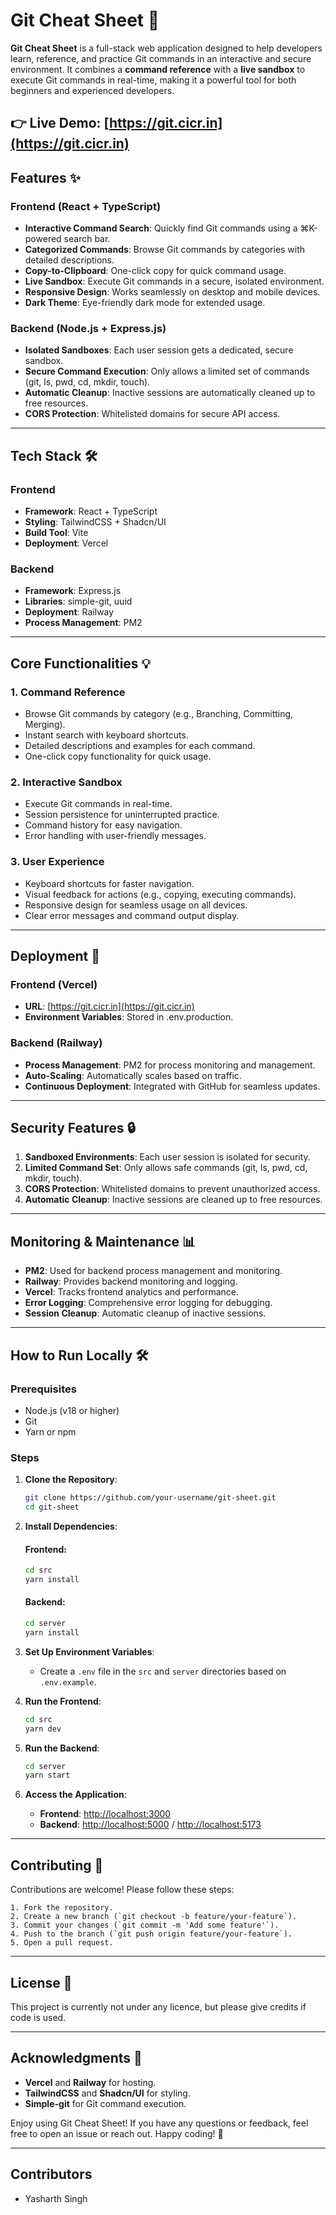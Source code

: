 # Git Cheat Sheet 🚀

**Git Cheat Sheet** is a full-stack web application designed to help developers learn, reference, and practice Git commands in an interactive and secure environment. It combines a **command reference** with a **live sandbox** to execute Git commands in real-time, making it a powerful tool for both beginners and experienced developers.

👉 **Live Demo**: [https://git.cicr.in](https://git.cicr.in)  
---

## Features ✨

### Frontend (React + TypeScript)
- **Interactive Command Search**: Quickly find Git commands using a ⌘K-powered search bar.
- **Categorized Commands**: Browse Git commands by categories with detailed descriptions.
- **Copy-to-Clipboard**: One-click copy for quick command usage.
- **Live Sandbox**: Execute Git commands in a secure, isolated environment.
- **Responsive Design**: Works seamlessly on desktop and mobile devices.
- **Dark Theme**: Eye-friendly dark mode for extended usage.

### Backend (Node.js + Express.js)
- **Isolated Sandboxes**: Each user session gets a dedicated, secure sandbox.
- **Secure Command Execution**: Only allows a limited set of commands (git, ls, pwd, cd, mkdir, touch).
- **Automatic Cleanup**: Inactive sessions are automatically cleaned up to free resources.
- **CORS Protection**: Whitelisted domains for secure API access.

---

## Tech Stack 🛠️

### Frontend
- **Framework**: React + TypeScript
- **Styling**: TailwindCSS + Shadcn/UI
- **Build Tool**: Vite
- **Deployment**: Vercel

### Backend
- **Framework**: Express.js
- **Libraries**: simple-git, uuid
- **Deployment**: Railway
- **Process Management**: PM2

---

## Core Functionalities 💡

### 1. **Command Reference**
- Browse Git commands by category (e.g., Branching, Committing, Merging).
- Instant search with keyboard shortcuts.
- Detailed descriptions and examples for each command.
- One-click copy functionality for quick usage.

### 2. **Interactive Sandbox**
- Execute Git commands in real-time.
- Session persistence for uninterrupted practice.
- Command history for easy navigation.
- Error handling with user-friendly messages.

### 3. **User Experience**
- Keyboard shortcuts for faster navigation.
- Visual feedback for actions (e.g., copying, executing commands).
- Responsive design for seamless usage on all devices.
- Clear error messages and command output display.

---

## Deployment 🚀

### Frontend (Vercel)
- **URL**: [https://git.cicr.in](https://git.cicr.in)
- **Environment Variables**: Stored in .env.production.

### Backend (Railway)
- **Process Management**: PM2 for process monitoring and management.
- **Auto-Scaling**: Automatically scales based on traffic.
- **Continuous Deployment**: Integrated with GitHub for seamless updates.

---

## Security Features 🔒

1. **Sandboxed Environments**: Each user session is isolated for security.
2. **Limited Command Set**: Only allows safe commands (git, ls, pwd, cd, mkdir, touch).
3. **CORS Protection**: Whitelisted domains to prevent unauthorized access.
4. **Automatic Cleanup**: Inactive sessions are cleaned up to free resources.

---

## Monitoring & Maintenance 📊

- **PM2**: Used for backend process management and monitoring.
- **Railway**: Provides backend monitoring and logging.
- **Vercel**: Tracks frontend analytics and performance.
- **Error Logging**: Comprehensive error logging for debugging.
- **Session Cleanup**: Automatic cleanup of inactive sessions.

---

## How to Run Locally 🛠️

### Prerequisites
- Node.js (v18 or higher)
- Git
- Yarn or npm

### Steps

1. **Clone the Repository**:
   ```bash
   git clone https://github.com/your-username/git-sheet.git
   cd git-sheet
   ```

2. **Install Dependencies**:

   #### Frontend:
   ```bash
   cd src
   yarn install
   ```

   #### Backend:
   ```bash
   cd server
   yarn install
   ```

3. **Set Up Environment Variables**:
   - Create a `.env` file in the `src` and `server` directories based on `.env.example`.

4. **Run the Frontend**:
   ```bash
   cd src
   yarn dev
   ```

5. **Run the Backend**:
   ```bash
   cd server
   yarn start
   ```

6. **Access the Application**:
   - **Frontend**: [http://localhost:3000](http://localhost:3000)
   - **Backend**: [http://localhost:5000](http://localhost:5000) / [http://localhost:5173](http://localhost:5173)

---

## Contributing 🤝

Contributions are welcome! Please follow these steps:

    1. Fork the repository.
    2. Create a new branch (`git checkout -b feature/your-feature`).
    3. Commit your changes (`git commit -m 'Add some feature'`).
    4. Push to the branch (`git push origin feature/your-feature`).
    5. Open a pull request.

---

## License 📄

This project is currently not under any licence, but please give credits if code is used.

---

## Acknowledgments 🙏

- **Vercel** and **Railway** for hosting.
- **TailwindCSS** and **Shadcn/UI** for styling.
- **Simple-git** for Git command execution.

Enjoy using Git Cheat Sheet! If you have any questions or feedback, feel free to open an issue or reach out. Happy coding! 🎉

---

## Contributors

- Yasharth Singh
